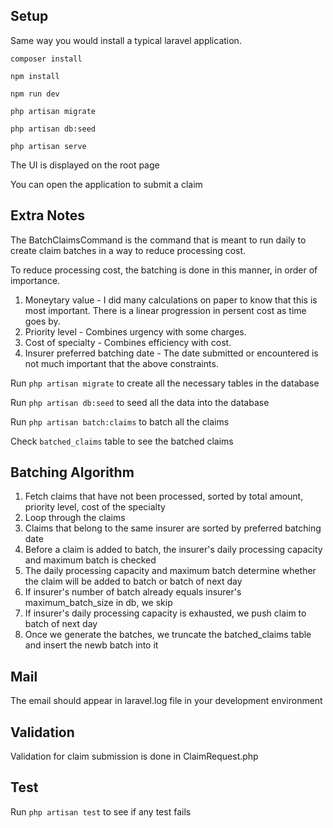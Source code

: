 


## Setup

Same way you would install a typical laravel application.

    composer install

    npm install

    npm run dev

    php artisan migrate

    php artisan db:seed

    php artisan serve

The UI is displayed on the root page

You can open the application to submit a claim

## Extra Notes

The BatchClaimsCommand is the command that is meant to run daily to create claim batches in a way to reduce processing cost.

To reduce processing cost, the batching is done in this manner, in order of importance.

1. Moneytary value - I did many calculations on paper to know that this is most important. There is a linear progression in persent cost as time goes by.
2. Priority level - Combines urgency with some charges.
3. Cost of specialty - Combines efficiency with cost.
4. Insurer preferred batching date - The date submitted or encountered is not much important that the above constraints.

Run `php artisan migrate` to create all the necessary tables in the database

Run `php artisan db:seed` to seed all the data into the database

Run `php artisan batch:claims` to batch all the claims

Check `batched_claims` table to see the batched claims

## Batching Algorithm


1. Fetch claims that have not been processed, sorted by total amount, priority level, cost of the specialty
2. Loop through the claims
3. Claims that belong to the same insurer are sorted by preferred batching date
4. Before a claim is added to batch, the insurer's daily processing capacity and maximum batch is checked
5. The daily processing capacity and maximum batch determine whether the claim will be added to batch or batch of next day
6. If insurer's number of batch already equals insurer's maximum_batch_size in db, we skip
7. If insurer's daily processing capacity is exhausted, we push claim to batch of next day
8. Once we generate the batches, we truncate the batched_claims table and insert the newb batch into it


## Mail

The email should appear in laravel.log file in your development environment

## Validation

Validation for claim submission is done in ClaimRequest.php

## Test

Run `php artisan test` to see if any test fails